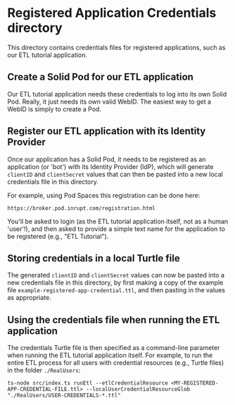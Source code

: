 # Registered Application Credentials directory

This directory contains credentials files for registered applications, such as
our ETL tutorial application.

## Create a Solid Pod for our ETL application

Our ETL tutorial application needs these credentials to log into its own Solid
Pod. Really, it just needs its own valid WebID. The easiest way to get a WebID
is simply to create a Pod.

## Register our ETL application with its Identity Provider

Once our application has a Solid Pod, it needs to be registered as an
application (or 'bot') with its Identity Provider (IdP), which will generate
`clientID` and `clientSecret` values that can then be pasted into a new local
credentials file in this directory.

For example, using Pod Spaces this registration can be done here:

```
https://broker.pod.inrupt.com/registration.html
```

You'll be asked to login (as the ETL tutorial application itself, not as a human
'user'!), and then asked to provide a simple text name for the application to be
registered (e.g., "ETL Tutorial").

## Storing credentials in a local Turtle file

The generated `clientID` and `clientSecret` values can now be pasted into a new
credentials file in this directory, by first making a copy of the example file
`example-registered-app-credential.ttl`, and then pasting in the values as
appropriate.

## Using the credentials file when running the ETL application

The credentials Turtle file is then specified as a command-line parameter when
running the ETL tutorial application itself. For example, to run the entire ETL
process for all users with credential resources (e.g., Turtle files) in the
folder `./RealUsers`:

```
ts-node src/index.ts runEtl --etlCredentialResource <MY-REGISTERED-APP-CREDENTIAL-FILE.ttl> --localUserCredentialResourceGlob "./RealUsers/USER-CREDENTIALS-*.ttl"
```
